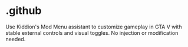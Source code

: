 # .github
Use Kiddion's Mod Menu assistant to customize gameplay in GTA V with stable external controls and visual toggles. No injection or modification needed.
